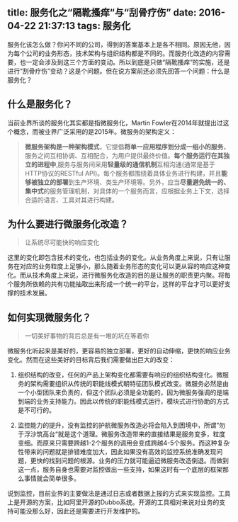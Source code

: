 title: 服务化之“隔靴搔痒“与“刮骨疗伤”
date: 2016-04-22 21:37:13
tags: 服务化
---
服务化该怎么做？你问不同的公司，得到的答案基本上是各不相同。原因无他，因为每个公司的业务形态，技术架构与组织结构都是不同的。而服务化改造的内容需要，也一定会涉及到这三个方面的变动。所以到底是只做“隔靴搔痒”的实施，还是进行“刮骨疗伤”变动？这是个问题。但在说方案前还必须先回答一个问题：什么是服务化？

## 什么是服务化？
当前业界所谈的服务化其实都是指微服务化，Martin Fowler在2014年就提出过这个概念，而被业界广泛采用的是2015年。微服务的架构定义：

>  **微服务架构是一种架构模式**，它提倡**将单一应用程序划分成一组小的服务**，服务之间互相协调、互相配合，为用户提供最终价值。**每个服务运行在其独立的进程中**,服务与服务间采用**轻量级的通信机制**互相沟通(通常是基于HTTP协议的RESTful API)。每个服务都围绕着具体业务进行构建，并且**能够被独立的部署**到生产环境、类生产环境等。另外，应当**尽量避免统一的、集中式**的服务管理机制，对具体的一个服务而言，应根据业务上下文，选择合适的语言、工具对其进行构建。

## 为什么要进行微服务化改造？
> 让系统尽可能快的响应变化

这里的变化即包含技术的变化，也包括业务的变化。从业务角度上来说，只有让服务在对应的业务粒度上足够小，那么随着业务形态的变化可以更从容的响应这种变化。而从技术角度上来说，进行微服务化改造的目的是让服务的职责更内聚。将每个服务所依赖的共有功能抽取出来形成一个统一的平台，这样的平台才可以更好支撑的技术发展。

## 如何实现微服务化？
> 一切美好事物的背后总是有一堆的坑在等着你

微服务化听起来是美好的，更容易的独立部署，更好的自动伸缩，更快的响应业务变化。然而在这些美好的目标背后我们需要做出巨大的改变：

1. 组织结构的改变，任何的产品上架构变化都需要有响应的组织结构变化。微服务的架构需要组织从传统的职能线模式朝特征团队模式改变。微服务必然是由一个小型团队来负责的，但这个团队必须是全功能的，因为微服务强调的是端到端的业务支持能力。因此以传统的职能线模式运行，模块式进行协助的方式是不可行的。


2. 监控能力的提升，没有监控的护航微服务改造必将会陷入到困境中，所谓“勿于浮沙筑高台“就是这个道理。微服务改造带来的直接结果是服务变多，粒度变细。而原来只需要跨越1-2个服务的调用会变成跨越4-5个服务。而这种复杂性带来的问题就是排错难度加大，因此如果没有高效的监控系统准确发现问题，更快的找到问题的根源。业务的压力就可能逼迫微服务改造倒退。而做到这一点，服务自身也需要对监控做出一些支持，如果这时有一个底层的框架那么事情就会简单很多。

说到监控，目前业界的主要做法是通过日志或者数据上报的方式来实现监控。工具上是开源的方案，比如阿里开源的Dubbo系统。开源的工具相对来说对业务的支持可能没那么好，因此还是需要进行开发维护的。